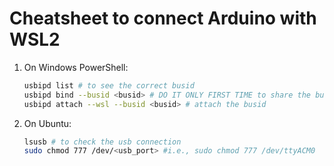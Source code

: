 # Cheatsheet to connect Arduino with WSL2
1. On Windows PowerShell:
   ```bash
   usbipd list # to see the correct busid
   usbipd bind --busid <busid> # DO IT ONLY FIRST TIME to share the busid
   usbipd attach --wsl --busid <busid> # attach the busid
   ```
3. On Ubuntu:
   ```bash
   lsusb # to check the usb connection
   sudo chmod 777 /dev/<usb_port> #i.e., sudo chmod 777 /dev/ttyACM0
   ```
